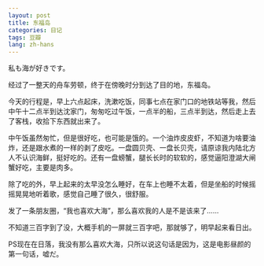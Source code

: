 ```yaml
---
layout: post
title: 东福岛
categories: 日记
tags: 豆瓣
lang: zh-hans
---
```

私も海が好きです。

经过了一整天的舟车劳顿，终于在傍晚时分到达了目的地，东福岛。

今天的行程是，早上六点起床，洗漱吃饭，同事七点在家门口的地铁站等我，然后中午十二点半到达沈家门，匆匆吃过午饭，一点半的船，三点半到达，然后走上去了客栈，收拾下东西就出来了。

中午饭虽然匆忙，但是很好吃，也可能是饿的。一个油炸皮皮虾，不知道为啥要油炸，还是跟水煮的一样的剥了皮吃。一盘圆贝壳、一盘长贝壳，请原谅我内陆北方人不认识海鲜，挺好吃的。还有一盘螃蟹，腿长长时的软软的，感觉逼阳澄湖大闸蟹好吃，主要是肉多。

除了吃的外，早上起来的太早没怎么睡好，在车上也睡不太着，但是坐船的时候摇摇晃晃地听着歌，感觉自己睡了很久，很舒服。

发了一条朋友圈，“我也喜欢大海”，那么喜欢我的人是不是该来了……

不知道三百字到了没，大概手机的一屏就三百字吧，那就够了，明早起来看日出。

PS现在在日落，我没有那么喜欢大海，只所以说这句话是因为，这是电影昼颜的第一句话，嘘だ。

